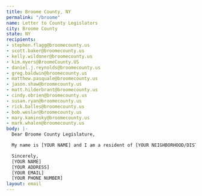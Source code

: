 ```yaml
---
title: Broome County, NY
permalink: "/broome"
name: Letter to County Legislators
city: Broome County
state: NY
recipients:
- stephen.flagg@broomecounty.us
- scott.baker@broomecounty.us
- kelly.wildoner@broomecounty.us
- kim.myers@BroomeCounty.US
- daniel.j.reynolds@broomecounty.us
- greg.baldwin@broomecounty.us
- matthew.pasquale@broomecounty.us
- jason.shaw@broomecounty.us
- matt.hilderbrant@broomecounty.us
- cindy.obrien@broomecounty.us
- susan.ryan@broomecounty.us
- rick.balles@broomecounty.us
- bob.weslar@broomecounty.us
- mary.kaminsky@broomecounty.us
- mark.whalen@broomecounty.us
body: |-
  Dear Broome County Legislature,

  My name is [YOUR NAME] and I am a resident of [YOUR NEIGHBORHOOD/DISTRICT]. I am asking the County Legislature to begin meaningfully defunding the Broome County Police Department and re-allocate those funds to programs proven to more effectively promote a safe and equitable community: community-based mental health services, substance abuse treatment services, affordable housing programs, and more. I demand a budget that reflects the actual needs of Broome County residents. Much scholarship shows that a living wage, access to health services and treatment, educational opportunity, and stable housing are far more successful at promoting community safety than policing and prisons. As such, I demand a meaningful reallocation of police department funds towards healthcare and social programs.

  Sincerely,
  [YOUR NAME]
  [YOUR ADDRESS]
  [YOUR EMAIL]
  [YOUR PHONE NUMBER]
layout: email
---
```


